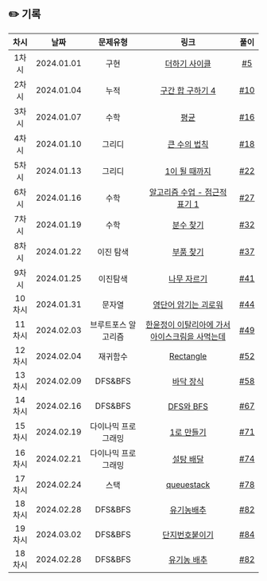## ✏️ 기록   

| 차시 |     날짜     | 문제유형 |                            링크                            | 풀이 |
|:----:|:----------:|:----:|:--------------------------------------------------------:|:----:|
| 1차시 | 2024.01.01 |  구현  | <a href="https://www.acmicpc.net/problem/1110">더하기 사이클</a> | <a href="https://github.com/AlgoLeadMe/AlgoLeadMe-4/pull/5">#5</a> |
| 2차시 | 2024.01.04 |  누적  | <a href="https://www.acmicpc.net/problem/11659">구간 합 구하기 4</a> | <a href="https://github.com/AlgoLeadMe/AlgoLeadMe-4/pull/10">#10</a> |
| 3차시 | 2024.01.07 |  수학  | <a href="https://www.acmicpc.net/problem/1546">평균 </a> | <a href="https://github.com/AlgoLeadMe/AlgoLeadMe-4/pull/16">#16</a> |
| 4차시 | 2024.01.10 |  그리디  | <a href="https://velog.velcdn.com/images%2Fmins_g%2Fpost%2Fc3c87542-3d13-492f-bdaa-789bf60f0351%2Fimage.png">큰 수의 법칙 </a> | <a href="https://github.com/AlgoLeadMe/AlgoLeadMe-4/pull/18">#18</a> |
| 5차시 | 2024.01.13 |  그리디  | <a href="https://nearhome.tistory.com/24">1이 될 때까지 </a> |<a href="https://github.com/AlgoLeadMe/AlgoLeadMe-4/pull/22"> #22 </a>|
| 6차시 | 2024.01.16 |  수학  | <a href="https://www.acmicpc.net/problem/24313">알고리즘 수업 - 점근적 표기 1 </a> |<a href="https://github.com/AlgoLeadMe/AlgoLeadMe-4/pull/27"> #27 </a>|
| 7차시 | 2024.01.19 |  수학  | <a href="https://www.acmicpc.net/problem/1193">분수 찾기 </a> |<a href="https://github.com/AlgoLeadMe/AlgoLeadMe-4/pull/32"> #32 </a>|
| 8차시 | 2024.01.22 |  이진 탐색  | <a href="https://velog.io/@suzieep/Algorithm-%EC%9D%B4%EC%BD%94%ED%85%8C-%EB%B6%80%ED%92%88-%EC%B0%BE%EA%B8%B0-%ED%8C%8C%EC%9D%B4%EC%8D%AC">부품 찾기 </a> |<a href="https://github.com/AlgoLeadMe/AlgoLeadMe-4/pull/37"> #37|
| 9차시 | 2024.01.25 |  이진탐색  | <a href="https://www.acmicpc.net/problem/2805">나무 자르기 </a> |<a href="https://github.com/AlgoLeadMe/AlgoLeadMe-4/pull/41"> #41 </a>|
| 10차시 | 2024.01.31 |  문자열 | <a href="https://www.acmicpc.net/problem/20920">영단어 암기는 괴로워 </a> |<a href="https://github.com/AlgoLeadMe/AlgoLeadMe-4/pull/44"> #44 </a>|
| 11차시 | 2024.02.03 |  브루트포스 알고리즘 | <a href="https://www.acmicpc.net/problem/2422">한윤정이 이탈리아에 가서 아이스크림을 사먹는데 </a> |<a href="https://github.com/AlgoLeadMe/AlgoLeadMe-4/pull/49"> #49 </a>|
| 12차시 | 2024.02.04 |  재귀함수 | <a href="https://www.acmicpc.net/problem/7113">Rectangle </a> |<a href="https://github.com/AlgoLeadMe/AlgoLeadMe-4/pull/52"> #52 </a>|
| 13차시 | 2024.02.09|  DFS&BFS | <a href="https://www.acmicpc.net/problem/1388">바닥 장식</a> |<a href="https://github.com/AlgoLeadMe/AlgoLeadMe-4/pull/58"> #58 </a>|
| 14차시 | 2024.02.16 |  DFS&BFS | <a href="https://www.acmicpc.net/problem/1260">DFS와 BFS</a> |<a href="https://github.com/AlgoLeadMe/AlgoLeadMe-4/pull67"> #67 </a>|
| 15차시 | 2024.02.19 |  다이나믹 프로그래밍 | <a href="https://www.acmicpc.net/problem/20920">1로 만들기</a> |<a href="https://github.com/AlgoLeadMe/AlgoLeadMe-4/pull/71"> #71 </a>|
| 16차시 | 2024.02.21 |  다이나믹 프로그래밍 | <a href="https://www.acmicpc.net/problem/2839">설탕 배달</a> |<a href="https://github.com/AlgoLeadMe/AlgoLeadMe-4/pull/74"> #74 </a>|
| 17차시 | 2024.02.24 |  스택 | <a href="https://www.acmicpc.net/problem/24511">queuestack</a> |<a href="https://github.com/AlgoLeadMe/AlgoLeadMe-4/pull/78"> #78 </a>|
| 18차시 | 2024.02.28 |  DFS&BFS | <a href="https://www.acmicpc.net/problem/1012">유기농배추</a> |<a href="https://github.com/AlgoLeadMe/AlgoLeadMe-4/pull/82"> #82 </a>|
| 19차시 | 2024.03.02 |  DFS&BFS | <a href="https://www.acmicpc.net/problem/2667">단지번호붙이기</a> |<a href="https://github.com/AlgoLeadMe/AlgoLeadMe-4/pull/84"> #84 </a>|
| 18차시 | 2024.02.28 |  DFS&BFS | <a href="https://www.acmicpc.net/problem/1012">유기농 배추</a> |<a href="https://github.com/AlgoLeadMe/AlgoLeadMe-4/pull/82"> #82 </a>|

